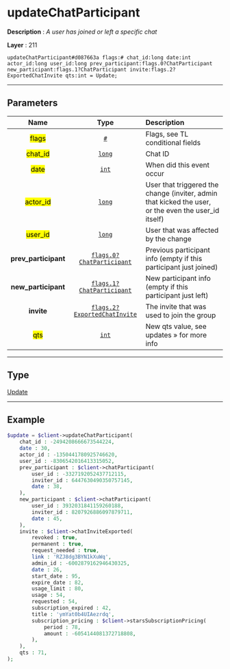 # updateChatParticipant

**Description** : *A user has joined or left a specific chat*

**Layer** : 211

```tl
updateChatParticipant#d087663a flags:# chat_id:long date:int actor_id:long user_id:long prev_participant:flags.0?ChatParticipant new_participant:flags.1?ChatParticipant invite:flags.2?ExportedChatInvite qts:int = Update;
```

---

## Parameters

| Name | Type | Description |
| :---: | :---: | :--- |
| <mark>flags</mark> | [`#`](type/#) | Flags, see TL conditional fields |
| <mark>chat_id</mark> | [`long`](type/long) | Chat ID |
| <mark>date</mark> | [`int`](type/int) | When did this event occur |
| <mark>actor_id</mark> | [`long`](type/long) | User that triggered the change (inviter, admin that kicked the user, or the even the user_id itself) |
| <mark>user_id</mark> | [`long`](type/long) | User that was affected by the change |
| **prev_participant** | [`flags.0?ChatParticipant`](type/ChatParticipant) | Previous participant info (empty if this participant just joined) |
| **new_participant** | [`flags.1?ChatParticipant`](type/ChatParticipant) | New participant info (empty if this participant just left) |
| **invite** | [`flags.2?ExportedChatInvite`](type/ExportedChatInvite) | The invite that was used to join the group |
| <mark>qts</mark> | [`int`](type/int) | New qts value, see updates » for more info |

---

## Type

[Update](type/Update)

---

## Example

```php
$update = $client->updateChatParticipant(
	chat_id : -2494208666673544224,
	date : 30,
	actor_id : -1350441780925746620,
	user_id : -8306542016413315052,
	prev_participant : $client->chatParticipant(
		user_id : -3327192052437712115,
		inviter_id : 6447630490350757145,
		date : 38,
	),
	new_participant : $client->chatParticipant(
		user_id : 3932031841159260188,
		inviter_id : 8207926886097879711,
		date : 45,
	),
	invite : $client->chatInviteExported(
		revoked : true,
		permanent : true,
		request_needed : true,
		link : 'RZJ8dg3BYN1kXuWq',
		admin_id : -6002879162946430325,
		date : 26,
		start_date : 95,
		expire_date : 82,
		usage_limit : 80,
		usage : 54,
		requested : 54,
		subscription_expired : 42,
		title : 'ymYat0b4UIAezrdq',
		subscription_pricing : $client->starsSubscriptionPricing(
			period : 78,
			amount : -6054144081372718808,
		),
	),
	qts : 71,
);
```